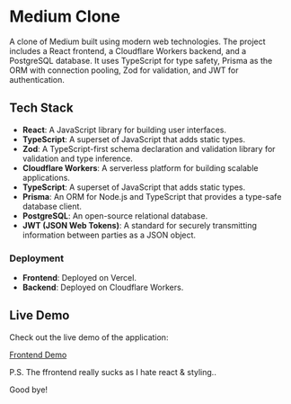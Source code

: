 # Medium Clone

A clone of Medium built using modern web technologies. The project includes a React frontend, a Cloudflare Workers backend, and a PostgreSQL database. It uses TypeScript for type safety, Prisma as the ORM with connection pooling, Zod for validation, and JWT for authentication.

## Tech Stack
- **React**: A JavaScript library for building user interfaces.
- **TypeScript**: A superset of JavaScript that adds static types.
- **Zod**: A TypeScript-first schema declaration and validation library for validation and type inference.
- **Cloudflare Workers**: A serverless platform for building scalable applications.
- **TypeScript**: A superset of JavaScript that adds static types.
- **Prisma**: An ORM for Node.js and TypeScript that provides a type-safe database client.
- **PostgreSQL**: An open-source relational database.
- **JWT (JSON Web Tokens)**: A standard for securely transmitting information between parties as a JSON object.

### Deployment
- **Frontend**: Deployed on Vercel.
- **Backend**: Deployed on Cloudflare Workers.


## Live Demo

Check out the live demo of the application:

[Frontend Demo](https://medium-clone-dqfa-2kkz8a80o-binayakshrees-projects.vercel.app/publish)


P.S. The ffrontend really sucks as I hate react & styling..

Good bye!